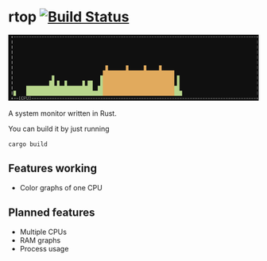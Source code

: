# rtop [![Build Status](https://travis-ci.org/nathantypanski/rtop.svg?branch=master)](https://travis-ci.org/nathantypanski/rtop)

![screenshot](images/graph-2014-july.png)

A system monitor written in Rust.

You can build it by just running

    cargo build

## Features working

- Color graphs of one CPU

## Planned features

- Multiple CPUs
- RAM graphs
- Process usage
